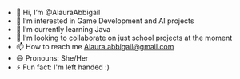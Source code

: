 - 👋 Hi, I’m @AlauraAbbigail
- 👀 I’m interested in Game Development and AI projects
- 🌱 I’m currently learning Java 
- 💞️ I’m looking to collaborate on just school projects at the moment
- 📫 How to reach me Alaura.abbigail@gmail.com
- 😄 Pronouns: She/Her
- ⚡ Fun fact: I'm left handed :)

<!---
AlauraAbbigail/AlauraAbbigail is a ✨ special ✨ repository because its `README.md` (this file) appears on your GitHub profile.
You can click the Preview link to take a look at your changes.
--->
